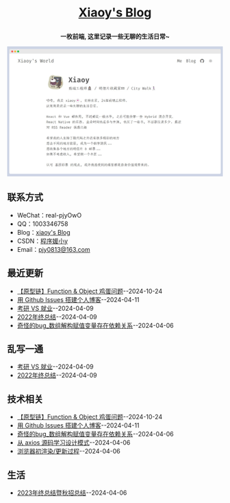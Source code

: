 **<p align="center">[Xiaoy's Blog](https://mengqiuleo.github.io)</p>**
====

**<p align="center">一枚前端, 这里记录一些无聊的生活日常~</p>**
[![blog](/public/blog.png)](https://mengqiuleo.github.io)

## 联系方式
- WeChat：real-pjyOwO
- QQ：1003346758
- Blog：[xiaoy's Blog](https://mengqiuleo.github.io)
- CSDN：[程序媛小y](https://blog.csdn.net/weixin_52834435?spm=1000.2115.3001.5343)
- Email：[pjy0813@163.com](mailto:pjy0813@163.com)

## 最近更新
- [【原型链】Function & Object 鸡蛋问题](https://github.com/mengqiuleo/mengqiuleo.github.io/issues/8)--2024-10-24
- [用 Github Issues 搭建个人博客](https://github.com/mengqiuleo/mengqiuleo.github.io/issues/7)--2024-04-11
- [考研 VS 就业](https://github.com/mengqiuleo/mengqiuleo.github.io/issues/6)--2024-04-09
- [2022年终总结](https://github.com/mengqiuleo/mengqiuleo.github.io/issues/5)--2024-04-09
- [奇怪的bug_数组解构赋值变量存在依赖关系](https://github.com/mengqiuleo/mengqiuleo.github.io/issues/4)--2024-04-06
## 乱写一通
- [考研 VS 就业](https://github.com/mengqiuleo/mengqiuleo.github.io/issues/6)--2024-04-09
- [2022年终总结](https://github.com/mengqiuleo/mengqiuleo.github.io/issues/5)--2024-04-09
## 技术相关
- [【原型链】Function & Object 鸡蛋问题](https://github.com/mengqiuleo/mengqiuleo.github.io/issues/8)--2024-10-24
- [用 Github Issues 搭建个人博客](https://github.com/mengqiuleo/mengqiuleo.github.io/issues/7)--2024-04-11
- [奇怪的bug_数组解构赋值变量存在依赖关系](https://github.com/mengqiuleo/mengqiuleo.github.io/issues/4)--2024-04-06
- [从 axios 源码学习设计模式](https://github.com/mengqiuleo/mengqiuleo.github.io/issues/3)--2024-04-06
- [浏览器初渲染/更新过程](https://github.com/mengqiuleo/mengqiuleo.github.io/issues/2)--2024-04-06
## 生活
- [2023年终总结暨秋招总结](https://github.com/mengqiuleo/mengqiuleo.github.io/issues/1)--2024-04-06
